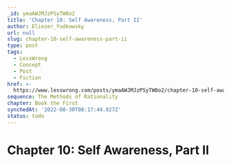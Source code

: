 ```yaml
---
_id: ymaAWJMJzPSyTW8o2
title: 'Chapter 10: Self Awareness, Part II'
author: Eliezer_Yudkowsky
url: null
slug: chapter-10-self-awareness-part-ii
type: post
tags:
  - LessWrong
  - Concept
  - Post
  - Fiction
href: >-
  https://www.lesswrong.com/posts/ymaAWJMJzPSyTW8o2/chapter-10-self-awareness-part-ii
sequence: The Methods of Rationality
chapter: Book the First
synchedAt: '2022-08-30T08:17:44.927Z'
status: todo
---
```


# Chapter 10: Self Awareness, Part II
